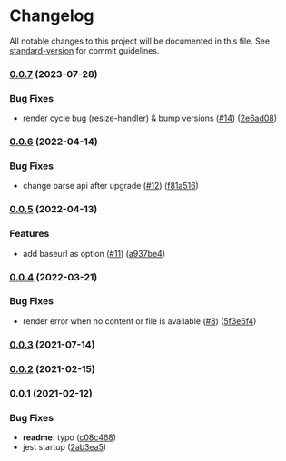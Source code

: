 # Changelog

All notable changes to this project will be documented in this file. See [standard-version](https://github.com/conventional-changelog/standard-version) for commit guidelines.

### [0.0.7](https://github.com/ui5-community/ui5-cc-md/compare/v0.0.6...v0.0.7) (2023-07-28)


### Bug Fixes

* render cycle bug (resize-handler) & bump versions ([#14](https://github.com/ui5-community/ui5-cc-md/issues/14)) ([2e6ad08](https://github.com/ui5-community/ui5-cc-md/commit/2e6ad08d23c8ab80e9ea4904c3894f63d003a4ff))

### [0.0.6](https://github.com/ui5-community/ui5-cc-md/compare/v0.0.5...v0.0.6) (2022-04-14)


### Bug Fixes

* change parse api after upgrade ([#12](https://github.com/ui5-community/ui5-cc-md/issues/12)) ([f81a516](https://github.com/ui5-community/ui5-cc-md/commit/f81a51612cf3906c16158386bf00f6092f15d3ad))

### [0.0.5](https://github.com/ui5-community/ui5-cc-md/compare/v0.0.4...v0.0.5) (2022-04-13)


### Features

* add baseurl as option ([#11](https://github.com/ui5-community/ui5-cc-md/issues/11)) ([a937be4](https://github.com/ui5-community/ui5-cc-md/commit/a937be4bf844e8742e8d98fac1fe9d64b96477f5))

### [0.0.4](https://github.com/ui5-community/ui5-cc-md/compare/v0.0.3...v0.0.4) (2022-03-21)


### Bug Fixes

* render error when no content or file is available ([#8](https://github.com/ui5-community/ui5-cc-md/issues/8)) ([5f3e6f4](https://github.com/ui5-community/ui5-cc-md/commit/5f3e6f4c4e7ad85d786008896a8f779de371f838))

### [0.0.3](https://github.com/ui5-community/ui5-cc-md/compare/v0.0.2...v0.0.3) (2021-07-14)

### [0.0.2](https://github.com/ui5-community/ui5-cc-md/compare/v0.0.1...v0.0.2) (2021-02-15)

### 0.0.1 (2021-02-12)


### Bug Fixes

* **readme:** typo ([c08c468](https://github.com/vobu/ui5-cc-md/commit/c08c468edfea997281996940ab115a37f561a295))
* jest startup ([2ab3ea5](https://github.com/vobu/ui5-cc-md/commit/2ab3ea578a7dd6300bf1699353d3d77529781a5d))
